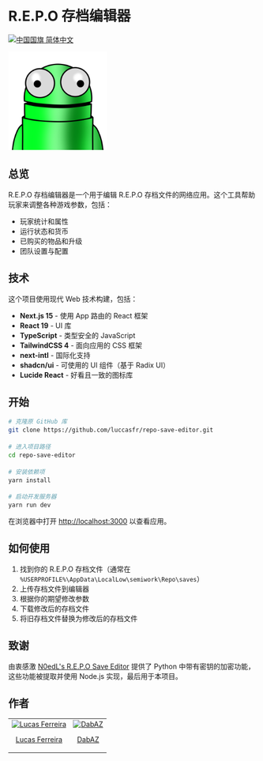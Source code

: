 # R.E.P.O 存档编辑器

[<img src="https://flagcdn.com/w20/cn.png" alt="中国国旗"> 简体中文](./README.cn.md)

<div>
  <img src="src/app/icon.png" alt="R.E.P.O Save Editor Logo" width="200" height="200" />
</div>

## 总览

R.E.P.O 存档编辑器是一个用于编辑 R.E.P.O 存档文件的网络应用。这个工具帮助玩家来调整各种游戏参数，包括：

- 玩家统计和属性
- 运行状态和货币
- 已购买的物品和升级
- 团队设置与配置

## 技术

这个项目使用现代 Web 技术构建，包括：

- **Next.js 15** - 使用 App 路由的 React 框架
- **React 19** - UI 库
- **TypeScript** - 类型安全的 JavaScript
- **TailwindCSS 4** - 面向应用的 CSS 框架
- **next-intl** - 国际化支持
- **shadcn/ui** - 可使用的 UI 组件（基于 Radix UI）
- **Lucide React** - 好看且一致的图标库

## 开始

```bash
# 克隆原 GitHub 库
git clone https://github.com/luccasfr/repo-save-editor.git

# 进入项目路径
cd repo-save-editor

# 安装依赖项
yarn install

# 启动开发服务器
yarn run dev
```

在浏览器中打开 [http://localhost:3000](http://localhost:3000) 以查看应用。

## 如何使用

1. 找到你的 R.E.P.O 存档文件（通常在 `%USERPROFILE%\AppData\LocalLow\semiwork\Repo\saves`）
2. 上传存档文件到编辑器
3. 根据你的期望修改参数
4. 下载修改后的存档文件
5. 将旧存档文件替换为修改后的存档文件

## 致谢

由衷感激 [N0edL's R.E.P.O Save Editor](https://github.com/N0edL/R.E.P.O-Save-Editor) 提供了 Python 中带有密钥的加密功能，这些功能被提取并使用 Node.js 实现，最后用于本项目。

## 作者

<table>
  <tbody>
    <tr>
      <td align="center">
        <a href="https://github.com/luccasfr">
          <img src="https://github.com/luccasfr.png?size=200" alt="Lucas Ferreira" />
          <p>Lucas Ferreira</p>
        </a>
      </td>
      <td align="center">
        <a href="https://github.com/dabaz-official">
          <img src="https://github.com/dabaz-official.png?size=200" alt="DabAZ" />
          <p>DabAZ</p>
        </a>
      </td>
    </tr>
  </tbody>
</table>
